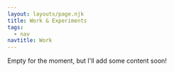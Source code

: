 ```yaml
---
layout: layouts/page.njk
title: Work & Experiments
tags:
  - nav
navtitle: Work
---
```


Empty for the moment, but I'll add some content soon!
